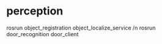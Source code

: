 # perception

rosrun object_registration object_localize_service /n
rosrun door_recognition door_client


